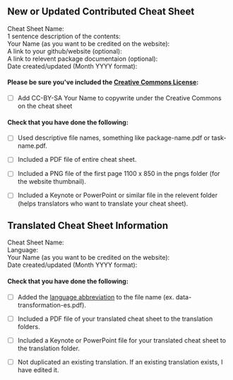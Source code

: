 <!-- Thank you for contributing a cheat sheet! 🎉   
Cheat sheets are usually added in bursts so don't worry if your pull request sits for a little bit! 
Please fill out whichever section is relevent below and feel free to delete the irrelevent option. -->


<!-- NEW OR UPDATED CONTRIBUTED CHEAT SHEETS -->
<!-- Please fill out the fields below: -->

## New or Updated Contributed Cheat Sheet
Cheat Sheet Name:  
1 sentence description of the contents:  
Your Name (as you want to be credited on the website):  
A link to your github/website (optional):  
A link to relevent package documentaion (optional):  
Date created/updated (Month YYYY format):  

<!-- Please keep the below portion in your pull reuqest, and check `[x]` the applicable boxes. -->

#### Please be sure you've included the [Creative Commons License](https://creativecommons.org/licenses/by/4.0/):
- [ ] Add CC-BY-SA Your Name to copywrite under the Creative Commons on the cheat sheet

#### Check that you have done the following:
- [ ] Used descriptive file names, something like package-name.pdf or task-name.pdf.
- [ ] Included a PDF file of entire cheat sheet.
- [ ] Included a PNG file of the first page 1100 x 850 in the pngs folder (for the website thumbnail).
- [ ] Included a Keynote or PowerPoint or similar file in the relevent folder (helps translators who want to translate your cheat sheet).
 
 
<!-- NEW OR UPDATED TRANSLATIONS -->
<!-- Please fill out the fields below: -->
## Translated Cheat Sheet Information
Cheat Sheet Name:  
Language:  
Your Name (as you want to be credited on the website):  
Date created/updated (Month YYYY format):

<!-- Please keep the below portion in your issue, and check `[x]` the applicable boxes. -->
#### Check that you have done the following:
- [ ] Added the [language abbreviation](https://en.wikipedia.org/wiki/List_of_ISO_639-1_codes) to the file name (ex. data-transformation-es.pdf).
- [ ] Included a PDF file of your translated cheat sheet to the translation folders.
- [ ] Included a Keynote or PowerPoint file for your translated cheat sheet to the translation folder.
- [ ] Not duplicated an existing translation. If an existing translation exists, I have edited it.

